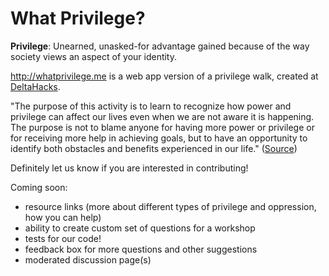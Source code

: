 # What Privilege?

**Privilege**: Unearned, unasked-for advantage gained because of the way society views an aspect of your identity.

http://whatprivilege.me is a web app version of a privilege walk, created at [DeltaHacks](http://deltahacks.io/).

"The purpose of this activity is to learn to recognize how power and privilege can affect our lives even when we are not aware it is happening. The purpose is not to blame anyone for having more power or privilege or for receiving more help in achieving goals, but to have an opportunity to identify both obstacles and benefits experienced in our life." ([Source](http://www.albany.edu/ssw/efc/pdf/Module%205_1_Privilege%20Walk%20Activity.pdf))

Definitely let us know if you are interested in contributing!

Coming soon:
- resource links (more about different types of privilege and oppression, how you can help)
- ability to create custom set of questions for a workshop
- tests for our code!
- feedback box for more questions and other suggestions
- moderated discussion page(s) 
